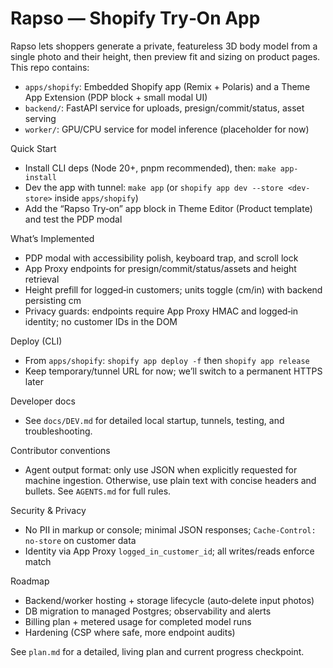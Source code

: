 # Rapso — Shopify Try‑On App

Rapso lets shoppers generate a private, featureless 3D body model from a single photo and their height, then preview fit and sizing on product pages. This repo contains:

- `apps/shopify`: Embedded Shopify app (Remix + Polaris) and a Theme App Extension (PDP block + small modal UI)
- `backend/`: FastAPI service for uploads, presign/commit/status, asset serving
- `worker/`: GPU/CPU service for model inference (placeholder for now)

Quick Start
- Install CLI deps (Node 20+, pnpm recommended), then: `make app-install`
- Dev the app with tunnel: `make app` (or `shopify app dev --store <dev-store>` inside `apps/shopify`)
- Add the “Rapso Try‑on” app block in Theme Editor (Product template) and test the PDP modal

What’s Implemented
- PDP modal with accessibility polish, keyboard trap, and scroll lock
- App Proxy endpoints for presign/commit/status/assets and height retrieval
- Height prefill for logged‑in customers; units toggle (cm/in) with backend persisting cm
- Privacy guards: endpoints require App Proxy HMAC and logged‑in identity; no customer IDs in the DOM

Deploy (CLI)
- From `apps/shopify`: `shopify app deploy -f` then `shopify app release`
- Keep temporary/tunnel URL for now; we’ll switch to a permanent HTTPS later

Developer docs
- See `docs/DEV.md` for detailed local startup, tunnels, testing, and troubleshooting.

Contributor conventions
- Agent output format: only use JSON when explicitly requested for machine ingestion. Otherwise, use plain text with concise headers and bullets. See `AGENTS.md` for full rules.

Security & Privacy
- No PII in markup or console; minimal JSON responses; `Cache-Control: no-store` on customer data
- Identity via App Proxy `logged_in_customer_id`; all writes/reads enforce match

Roadmap
- Backend/worker hosting + storage lifecycle (auto‑delete input photos)
- DB migration to managed Postgres; observability and alerts
- Billing plan + metered usage for completed model runs
- Hardening (CSP where safe, more endpoint audits)

See `plan.md` for a detailed, living plan and current progress checkpoint.
